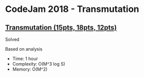 # CodeJam 2018 - Transmutation

## [Transmutation (15pts, 18pts, 12pts)](https://codingcompetitions.withgoogle.com/codejam/round/0000000000007764/000000000003675c)

Solved

Based on analysis

* Time: 1 hour
* Complexity: O(M^3 log S)
* Memory: O(M^2)
